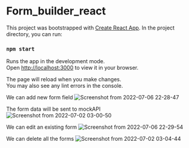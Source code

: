 # Form_builder_react

This project was bootstrapped with [Create React App](https://github.com/facebook/create-react-app).
In the project directory, you can run:
### `npm start`

Runs the app in the development mode.\
Open [http://localhost:3000](http://localhost:3000) to view it in your browser.

The page will reload when you make changes.\
You may also see any lint errors in the console.

We can add new form field
![Screenshot from 2022-07-06 22-28-47](https://user-images.githubusercontent.com/87446991/177627954-50c336fb-f28d-44f4-8ab3-e6238551d48b.png)

The form data will be sent to mockAPI
![Screenshot from 2022-07-02 03-00-50](https://user-images.githubusercontent.com/87446991/176978836-f73afdb5-b86c-43c4-b65b-f5397d0dcdba.png)

We can edit an existing form
![Screenshot from 2022-07-06 22-29-54](https://user-images.githubusercontent.com/87446991/177628074-942c3d79-a76f-4b20-bd7e-f0471e2d14f4.png)

We can delete all the forms
![Screenshot from 2022-07-02 03-04-44](https://user-images.githubusercontent.com/87446991/176978933-6ef91146-16e4-4464-989b-cd85db6b7dc8.png)
